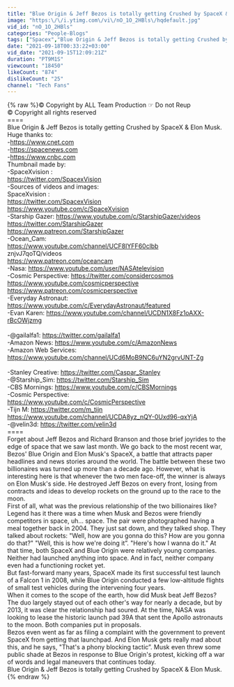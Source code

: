 ```yaml
---
title: "Blue Origin & Jeff Bezos is totally getting Crushed by SpaceX & Elon Musk."
image: "https:\/\/i.ytimg.com\/vi\/nO_1O_2HBls\/hqdefault.jpg"
vid_id: "nO_1O_2HBls"
categories: "People-Blogs"
tags: ["Spacex","Blue Origin & Jeff Bezos is totally getting Crushed by SpaceX & Elon Musk.","Space x"]
date: "2021-09-18T00:33:22+03:00"
vid_date: "2021-09-15T12:09:21Z"
duration: "PT9M1S"
viewcount: "18450"
likeCount: "874"
dislikeCount: "25"
channel: "Tech Fans"
---
```

{% raw %}© Copyright by ALL Team Production ☞ Do not Reup <br />© Copyright all rights reserved<br />====<br />Blue Origin &amp; Jeff Bezos is totally getting Crushed by SpaceX &amp; Elon Musk.<br />Huge thanks to:<br />-<a rel="nofollow" target="blank" href="https://www.cnet.com">https://www.cnet.com</a><br />-<a rel="nofollow" target="blank" href="https://spacenews.com">https://spacenews.com</a><br />-<a rel="nofollow" target="blank" href="https://www.cnbc.com">https://www.cnbc.com</a><br />Thumbnail made by: <br />-SpaceXvision : <br /><a rel="nofollow" target="blank" href="https://twitter.com/SpacexVision">https://twitter.com/SpacexVision</a><br />-Sources of videos and images: <br />SpaceXvision : <br /><a rel="nofollow" target="blank" href="https://twitter.com/SpacexVision">https://twitter.com/SpacexVision</a><br /><a rel="nofollow" target="blank" href="https://www.youtube.com/c/SpaceXvision">https://www.youtube.com/c/SpaceXvision</a><br />-Starship Gazer: <a rel="nofollow" target="blank" href="https://www.youtube.com/c/StarshipGazer/videos">https://www.youtube.com/c/StarshipGazer/videos</a><br /><a rel="nofollow" target="blank" href="https://twitter.com/StarshipGazer">https://twitter.com/StarshipGazer</a><br /><a rel="nofollow" target="blank" href="https://www.patreon.com/StarshipGazer">https://www.patreon.com/StarshipGazer</a><br />-Ocean_Cam:<br /><a rel="nofollow" target="blank" href="https://www.youtube.com/channel/UCF8IYFF60clbb">https://www.youtube.com/channel/UCF8IYFF60clbb</a><br />znjvJ7qoTQ/videos<br /><a rel="nofollow" target="blank" href="https://www.patreon.com/oceancam">https://www.patreon.com/oceancam</a><br />-Nasa: <a rel="nofollow" target="blank" href="https://www.youtube.com/user/NASAtelevision">https://www.youtube.com/user/NASAtelevision</a><br />-Cosmic Perspective: <a rel="nofollow" target="blank" href="https://twitter.com/considercosmos">https://twitter.com/considercosmos</a><br /><a rel="nofollow" target="blank" href="https://www.youtube.com/cosmicperspective">https://www.youtube.com/cosmicperspective</a><br /><a rel="nofollow" target="blank" href="https://www.patreon.com/cosmicperspective">https://www.patreon.com/cosmicperspective</a><br />-Everyday Astronaut: <a rel="nofollow" target="blank" href="https://www.youtube.com/c/EverydayAstronaut/featured">https://www.youtube.com/c/EverydayAstronaut/featured</a><br />-Evan Karen: <a rel="nofollow" target="blank" href="https://www.youtube.com/channel/UCDN1X8Fz1oAXX-rBcOWjzmg">https://www.youtube.com/channel/UCDN1X8Fz1oAXX-rBcOWjzmg</a><br /><br />-@gailalfa1: <a rel="nofollow" target="blank" href="https://twitter.com/gailalfa1">https://twitter.com/gailalfa1</a><br />-Amazon News: <a rel="nofollow" target="blank" href="https://www.youtube.com/c/AmazonNews">https://www.youtube.com/c/AmazonNews</a><br />-Amazon Web Services: <a rel="nofollow" target="blank" href="https://www.youtube.com/channel/UCd6MoB9NC6uYN2grvUNT-Zg">https://www.youtube.com/channel/UCd6MoB9NC6uYN2grvUNT-Zg</a><br /><br />-Stanley Creative: <a rel="nofollow" target="blank" href="https://twitter.com/Caspar_Stanley">https://twitter.com/Caspar_Stanley</a><br />-@Starship_Sim: <a rel="nofollow" target="blank" href="https://twitter.com/Starship_Sim">https://twitter.com/Starship_Sim</a><br />-CBS Mornings: <a rel="nofollow" target="blank" href="https://www.youtube.com/c/CBSMornings">https://www.youtube.com/c/CBSMornings</a><br />-Cosmic Perspective: <br /><a rel="nofollow" target="blank" href="https://www.youtube.com/c/CosmicPerspective">https://www.youtube.com/c/CosmicPerspective</a><br />-Tijn M: <a rel="nofollow" target="blank" href="https://twitter.com/m_tijn">https://twitter.com/m_tijn</a><br /><a rel="nofollow" target="blank" href="https://www.youtube.com/channel/UCDA8yz_nQY-0Uxd96-qxYjA">https://www.youtube.com/channel/UCDA8yz_nQY-0Uxd96-qxYjA</a><br />-@velin3d: <a rel="nofollow" target="blank" href="https://twitter.com/velin3d">https://twitter.com/velin3d</a><br />====<br />Forget about Jeff Bezos and Richard Branson and those brief joyrides to the edge of space that we saw last month. We go back to the most recent war, Bezos' Blue Origin and Elon Musk's SpaceX, a battle that attracts paper headlines and news stories around the world. The battle between these two billionaires was turned up more than a decade ago. However, what is interesting here is that whenever the two men face-off, the winner is always on Elon Musk's side. He destroyed Jeff Bezos on every front, losing from contracts and ideas to develop rockets on the ground up to the race to the moon. <br />First of all, what was the previous relationship of the two billionaires like?<br />Legend has it there was a time when Musk and Bezos were friendly competitors in space, uh... space. The pair were photographed having a meal together back in 2004. They just sat down, and they talked shop. They talked about rockets: &quot;Well, how are you gonna do this? How are you gonna do that?&quot; &quot;Well, this is how we're doing it”. &quot;Here's how I wanna do it.&quot; At that time, both SpaceX and Blue Origin were relatively young companies. Neither had launched anything into space. And in fact, neither company even had a functioning rocket yet.<br />But fast-forward many years, SpaceX made its first successful test launch of a Falcon 1 in 2008, while Blue Origin conducted a few low-altitude flights of small test vehicles during the intervening four years.<br />When it comes to the scope of the earth, how did Musk beat Jeff Bezos?<br />The duo largely stayed out of each other's way for nearly a decade, but by 2013, it was clear the relationship had soured. At the time, NASA was looking to lease the historic launch pad 39A that sent the Apollo astronauts to the moon. Both companies put in proposals.  <br />Bezos even went as far as filing a complaint with the government to prevent SpaceX from getting that launchpad. And Elon Musk gets really mad about this, and he says, &quot;That's a phony blocking tactic”.  Musk even threw some public shade at Bezos in response to Blue Origin's protest, kicking off a war of words and legal maneuvers that continues today.<br />Blue Origin &amp; Jeff Bezos is totally getting Crushed by SpaceX &amp; Elon Musk.{% endraw %}
